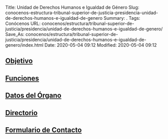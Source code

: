 Title: Unidad de Derechos Humanos e Igualdad de Género
Slug: conocenos-estructura-tribunal-superior-de-justicia-presidencia-unidad-de-derechos-humanos-e-igualdad-de-genero
Summary: .
Tags: Conócenos
URL: conocenos/estructura/tribunal-superior-de-justicia/presidencia/unidad-de-derechos-humanos-e-igualdad-de-genero/
Save_As: conocenos/estructura/tribunal-superior-de-justicia/presidencia/unidad-de-derechos-humanos-e-igualdad-de-genero/index.html
Date: 2020-05-04 09:12
Modified: 2020-05-04 09:12



## [Objetivo](objetivo/)

## [Funciones](funciones/)

## [Datos del Órgano](datos-del-organo/)

## [Directorio](directorio/)

## [Formulario de Contacto](formulario-de-contacto/)



